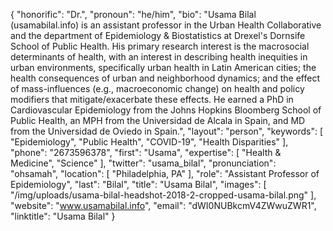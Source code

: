 {
  "honorific": "Dr.",
  "pronoun": "he/him",
  "bio": "Usama Bilal (usamabilal.info) is an assistant professor in the Urban Health Collaborative and the department of Epidemiology & Biostatistics at Drexel's Dornsife School of Public Health. His primary research interest is the macrosocial determinants of health, with an interest in describing health inequities in urban environments, specifically urban health in Latin American cities; the health consequences of urban and neighborhood dynamics; and the effect of mass-influences (e.g., macroeconomic change) on health and policy modifiers that mitigate/exacerbate these effects. He earned a PhD in Cardiovascular Epidemiology from the Johns Hopkins Bloomberg School of Public Health, an MPH from the Universidad de Alcala in Spain, and MD from the Universidad de Oviedo in Spain.",
  "layout": "person",
  "keywords": [
    "Epidemiology",
    "Public Health",
    "COVID-19",
    "Health Disparities"
  ],
  "phone": "2673596378",
  "first": "Usama",
  "expertise": [
    "Health & Medicine",
    "Science"
  ],
  "twitter": "usama_bilal",
  "pronunciation": "ohsamah",
  "location": [
    "Philadelphia, PA"
  ],
  "role": "Assistant Professor of Epidemiology",
  "last": "Bilal",
  "title": "Usama Bilal",
  "images": [
    "/img/uploads/usama-bilal-headshot-2018-2-cropped-usama-bilal.png"
  ],
  "website": "www.usamabilal.info",
  "email": "dWI0NUBkcmV4ZWwuZWR1",
  "linktitle": "Usama Bilal"
}